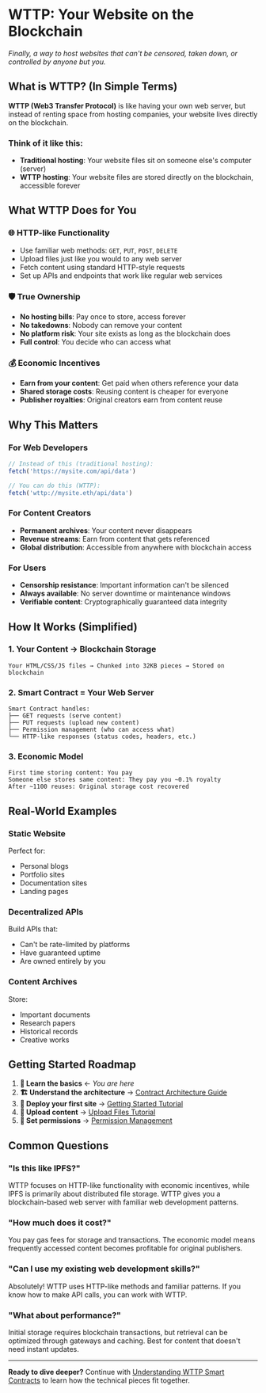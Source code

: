 # WTTP: Your Website on the Blockchain

*Finally, a way to host websites that can't be censored, taken down, or controlled by anyone but you.*

## What is WTTP? (In Simple Terms)

**WTTP (Web3 Transfer Protocol)** is like having your own web server, but instead of renting space from hosting companies, your website lives directly on the blockchain.

### Think of it like this:
- **Traditional hosting**: Your website files sit on someone else's computer (server)
- **WTTP hosting**: Your website files are stored directly on the blockchain, accessible forever

## What WTTP Does for You

### 🌐 HTTP-like Functionality
- Use familiar web methods: `GET`, `PUT`, `POST`, `DELETE`
- Upload files just like you would to any web server
- Fetch content using standard HTTP-style requests
- Set up APIs and endpoints that work like regular web services

### 🛡️ True Ownership
- **No hosting bills**: Pay once to store, access forever
- **No takedowns**: Nobody can remove your content
- **No platform risk**: Your site exists as long as the blockchain does
- **Full control**: You decide who can access what

### 💰 Economic Incentives
- **Earn from your content**: Get paid when others reference your data
- **Shared storage costs**: Reusing content is cheaper for everyone
- **Publisher royalties**: Original creators earn from content reuse

## Why This Matters

### For Web Developers
```javascript
// Instead of this (traditional hosting):
fetch('https://mysite.com/api/data')

// You can do this (WTTP):
fetch('wttp://mysite.eth/api/data')
```

### For Content Creators
- **Permanent archives**: Your content never disappears
- **Revenue streams**: Earn from content that gets referenced
- **Global distribution**: Accessible from anywhere with blockchain access

### For Users
- **Censorship resistance**: Important information can't be silenced
- **Always available**: No server downtime or maintenance windows
- **Verifiable content**: Cryptographically guaranteed data integrity

## How It Works (Simplified)

### 1. Your Content → Blockchain Storage
```
Your HTML/CSS/JS files → Chunked into 32KB pieces → Stored on blockchain
```

### 2. Smart Contract = Your Web Server
```
Smart Contract handles:
├── GET requests (serve content)
├── PUT requests (upload new content)
├── Permission management (who can access what)
└── HTTP-like responses (status codes, headers, etc.)
```

### 3. Economic Model
```
First time storing content: You pay
Someone else stores same content: They pay you ~0.1% royalty
After ~1100 reuses: Original storage cost recovered
```

## Real-World Examples

### Static Website
Perfect for:
- Personal blogs
- Portfolio sites
- Documentation sites
- Landing pages

### Decentralized APIs
Build APIs that:
- Can't be rate-limited by platforms
- Have guaranteed uptime
- Are owned entirely by you

### Content Archives
Store:
- Important documents
- Research papers
- Historical records
- Creative works

## Getting Started Roadmap

1. **📖 Learn the basics** ← *You are here*
2. **🏗️ Understand the architecture** → [Contract Architecture Guide](contract-architecture.md)
3. **🚀 Deploy your first site** → [Getting Started Tutorial](../tutorials/deploy-your-first-site.md)
4. **📁 Upload content** → [Upload Files Tutorial](../tutorials/upload-website-files.md)
5. **🔐 Set permissions** → [Permission Management](../tutorials/permission-management.md)

## Common Questions

### "Is this like IPFS?"
WTTP focuses on HTTP-like functionality with economic incentives, while IPFS is primarily about distributed file storage. WTTP gives you a blockchain-based web server with familiar web development patterns.

### "How much does it cost?"
You pay gas fees for storage and transactions. The economic model means frequently accessed content becomes profitable for original publishers.

### "Can I use my existing web development skills?"
Absolutely! WTTP uses HTTP-like methods and familiar patterns. If you know how to make API calls, you can work with WTTP.

### "What about performance?"
Initial storage requires blockchain transactions, but retrieval can be optimized through gateways and caching. Best for content that doesn't need instant updates.

---

**Ready to dive deeper?** Continue with [Understanding WTTP Smart Contracts](contract-architecture.md) to learn how the technical pieces fit together. 
